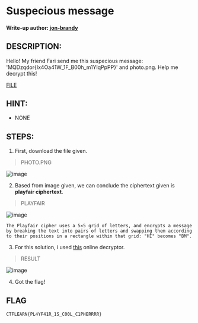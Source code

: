 # Suspecious message 
#### Write-up author: [jon-brandy](https://github.com/jon-brandy)
## DESCRIPTION:
Hello! My friend Fari send me this suspecious message: 'MQDzqdor{Ix4Oa41W_1F_B00h_m1YlqPpPP}' and photo.png. Help me decrypt this! 

[FILE](https://github.com/Bread-Yolk/ctflearnwu/blob/1fc643b2370ab20d4fb984fe84fc812208b8269c/Assets/Crypto/Suspecious%20message/photo.png)

## HINT:
- NONE
## STEPS:
1. First, download the file given.

> PHOTO.PNG

![image](https://user-images.githubusercontent.com/70703371/200157330-362191e8-92ff-4a23-83f6-67f4c6521b14.png)


2. Based from image given, we can conclude the ciphertext given is **playfair ciphertext**.

> PLAYFAIR

![image](https://user-images.githubusercontent.com/70703371/200157429-4303eb98-a43d-4b3c-a183-5db474d63ed4.png)


```
The Playfair cipher uses a 5×5 grid of letters, and encrypts a message by breaking the text into pairs of letters and swapping them according to their positions in a rectangle within that grid: "HI" becomes "BM".
```


3. For this solution, i used [this](https://www.boxentriq.com/code-breaking/playfair-cipher) online decryptor.

> RESULT

![image](https://user-images.githubusercontent.com/70703371/200157558-4bfa9f66-1711-4e17-b6ca-b808388391bb.png)


4. Got the flag!

## FLAG

```
CTFLEARN{PL4YF41R_1S_C00L_C1PHERRRR}
```
